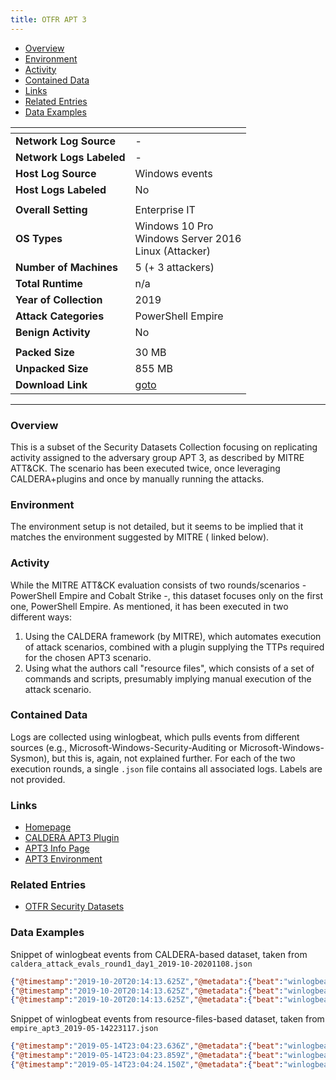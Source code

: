 ```yaml
---
title: OTFR APT 3
---
```


- [Overview](#overview)
- [Environment](#environment)
- [Activity](#activity)
- [Contained Data](#contained-data)
- [Links](#links)
- [Related Entries](#related-entries)
- [Data Examples](#data-examples)

| <!-- -->                 | <!-- -->                                                                                     |
|--------------------------|----------------------------------------------------------------------------------------------|
| **Network Log Source**   | -                                                                                            |
| **Network Logs Labeled** | -                                                                                            |
| **Host Log Source**      | Windows events                                                                               |
| **Host Logs Labeled**    | No                                                                                           |
|                          |                                                                                              |
| **Overall Setting**      | Enterprise IT                                                                                |
| **OS Types**             | Windows 10 Pro<br/>Windows Server 2016<br/>Linux (Attacker)                                  |
| **Number of Machines**   | 5 (+ 3 attackers)                                                                            |
| **Total Runtime**        | n/a                                                                                          |
| **Year of Collection**   | 2019                                                                                         |
| **Attack Categories**    | PowerShell Empire                                                                            |
| **Benign Activity**       | No                                                                                           |
|                          |                                                                                              |
| **Packed Size**          | 30 MB                                                                                        |
| **Unpacked Size**        | 855 MB                                                                                       |
| **Download Link**        | [goto](https://github.com/OTRF/Security-Datasets/tree/master/datasets/compound/windows/apt3) |

***

### Overview

This is a subset of the Security Datasets Collection focusing on replicating activity assigned to the adversary group
APT 3, as described by MITRE ATT&CK.
The scenario has been executed twice, once leveraging CALDERA+plugins and once by manually running the attacks.

### Environment

The environment setup is not detailed, but it seems to be implied that it matches the environment suggested by MITRE (
linked below).

### Activity

While the MITRE ATT&CK evaluation consists of two rounds/scenarios - PowerShell Empire and Cobalt Strike -, this dataset
focuses only on the first one, PowerShell Empire.
As mentioned, it has been executed in two different ways:

1) Using the CALDERA framework (by MITRE), which automates execution of attack scenarios, combined with a plugin
   supplying the TTPs required for the chosen APT3 scenario.
2) Using what the authors call "resource files", which consists of a set of commands and scripts, presumably implying
   manual execution of the attack scenario.

### Contained Data

Logs are collected using winlogbeat, which pulls events from different sources (e.g.,
Microsoft-Windows-Security-Auditing or Microsoft-Windows-Sysmon), but this is, again, not explained further.
For each of the two execution rounds, a single `.json` file contains all associated logs.
Labels are not provided.

### Links

- [Homepage](https://github.com/OTRF/Security-Datasets/tree/master/datasets/compound/windows/apt3)
- [CALDERA APT3 Plugin](https://github.com/mitre-attack/evals_caldera)
- [APT3 Info Page](https://attackevals.mitre-engenuity.org/enterprise/apt3/)
- [APT3 Environment](https://attackevals.mitre-engenuity.org/enterprise/apt3/environment)

### Related Entries

- [OTFR Security Datasets](../collections/security_datasets.md)

### Data Examples

Snippet of winlogbeat events from CALDERA-based dataset, taken
from `caldera_attack_evals_round1_day1_2019-10-20201108.json`

```json
{"@timestamp":"2019-10-20T20:14:13.625Z","@metadata":{"beat":"winlogbeat","type":"_doc","version":"7.4.0","topic":"winlogbeat"},"agent":{"version":"7.4.0","type":"winlogbeat","ephemeral_id":"b372be1f-ba0a-4d7e-b4df-79eac86e1fde","hostname":"WECServer","id":"d347d9a4-bff4-476c-b5a4-d51119f78250"},"winlog":{"task":"Process accessed (rule: ProcessAccess)","channel":"Microsoft-Windows-Sysmon/Operational","event_data":{"SourceProcessId":"7844","TargetProcessId":"1632","UtcTime":"2019-10-20 20:14:13.621","TargetProcessGUID":"{a158f72c-b04a-5dac-0000-0010ce5a1b00}","SourceProcessGUID":"{a158f72c-c009-5dac-0000-00109ea28500}","SourceThreadId":"9740","TargetImage":"C:\\Program Files\\WindowsApps\\Microsoft.SkypeApp_14.35.152.0_x64__kzf8qxf38zg5c\\SkypeApp.exe","CallTrace":"C:\\Windows\\SYSTEM32\\ntdll.dll+9c524|C:\\Windows\\System32\\KERNELBASE.dll+2730e|C:\\Windows\\system32\\wbem\\cimwin32.dll+f46e|C:\\Windows\\system32\\wbem\\cimwin32.dll+faf5|C:\\Windows\\SYSTEM32\\framedynos.dll+55a2|C:\\Windows\\SYSTEM32\\framedynos.dll+6d2d|C:\\Windows\\system32\\wbem\\wmiprvse.exe+8ad1|C:\\Windows\\system32\\wbem\\wmiprvse.exe+8753|C:\\Windows\\System32\\RPCRT4.dll+76963|C:\\Windows\\System32\\RPCRT4.dll+1364b|C:\\Windows\\System32\\combase.dll+a5472|C:\\Windows\\System32\\RPCRT4.dll+59a8b|C:\\Windows\\System32\\combase.dll+28263|C:\\Windows\\System32\\combase.dll+28053|C:\\Windows\\System32\\combase.dll+a8006|C:\\Windows\\System32\\combase.dll+5b72a|C:\\Windows\\System32\\combase.dll+a3c7d|C:\\Windows\\System32\\combase.dll+6a07c|C:\\Windows\\System32\\combase.dll+6a8e1|C:\\Windows\\System32\\combase.dll+6c088|C:\\Windows\\System32\\RPCRT4.dll+548d8|C:\\Windows\\System32\\RPCRT4.dll+2c931|C:\\Windows\\System32\\RPCRT4.dll+2c480|C:\\Windows\\System32\\RPCRT4.dll+1a6bf","SourceImage":"C:\\Windows\\system32\\wbem\\wmiprvse.exe","GrantedAccess":"0x1410"},"process":{"pid":3220,"thread":{"id":4972}},"computer_name":"IT001.shire.com","record_id":232781,"opcode":"Info","version":3,"user":{"type":"User","identifier":"S-1-5-18","name":"SYSTEM","domain":"NT AUTHORITY"},"event_id":10,"provider_guid":"{5770385f-c22a-43e0-bf4c-06f5698ffbd9}","provider_name":"Microsoft-Windows-Sysmon","api":"wineventlog"},"event":{"kind":"event","code":10,"action":"Process accessed (rule: ProcessAccess)","created":"2019-10-20T20:14:24.957Z"},"log":{"level":"information"},"message":"Process accessed:\nRuleName: \nUtcTime: 2019-10-20 20:14:13.621\nSourceProcessGUID: {a158f72c-c009-5dac-0000-00109ea28500}\nSourceProcessId: 7844\nSourceThreadId: 9740\nSourceImage: C:\\Windows\\system32\\wbem\\wmiprvse.exe\nTargetProcessGUID: {a158f72c-b04a-5dac-0000-0010ce5a1b00}\nTargetProcessId: 1632\nTargetImage: C:\\Program Files\\WindowsApps\\Microsoft.SkypeApp_14.35.152.0_x64__kzf8qxf38zg5c\\SkypeApp.exe\nGrantedAccess: 0x1410\nCallTrace: C:\\Windows\\SYSTEM32\\ntdll.dll+9c524|C:\\Windows\\System32\\KERNELBASE.dll+2730e|C:\\Windows\\system32\\wbem\\cimwin32.dll+f46e|C:\\Windows\\system32\\wbem\\cimwin32.dll+faf5|C:\\Windows\\SYSTEM32\\framedynos.dll+55a2|C:\\Windows\\SYSTEM32\\framedynos.dll+6d2d|C:\\Windows\\system32\\wbem\\wmiprvse.exe+8ad1|C:\\Windows\\system32\\wbem\\wmiprvse.exe+8753|C:\\Windows\\System32\\RPCRT4.dll+76963|C:\\Windows\\System32\\RPCRT4.dll+1364b|C:\\Windows\\System32\\combase.dll+a5472|C:\\Windows\\System32\\RPCRT4.dll+59a8b|C:\\Windows\\System32\\combase.dll+28263|C:\\Windows\\System32\\combase.dll+28053|C:\\Windows\\System32\\combase.dll+a8006|C:\\Windows\\System32\\combase.dll+5b72a|C:\\Windows\\System32\\combase.dll+a3c7d|C:\\Windows\\System32\\combase.dll+6a07c|C:\\Windows\\System32\\combase.dll+6a8e1|C:\\Windows\\System32\\combase.dll+6c088|C:\\Windows\\System32\\RPCRT4.dll+548d8|C:\\Windows\\System32\\RPCRT4.dll+2c931|C:\\Windows\\System32\\RPCRT4.dll+2c480|C:\\Windows\\System32\\RPCRT4.dll+1a6bf","ecs":{"version":"1.1.0"},"host":{"name":"WECServer"}}
{"@timestamp":"2019-10-20T20:14:13.625Z","@metadata":{"beat":"winlogbeat","type":"_doc","version":"7.4.0","topic":"winlogbeat"},"message":"Process accessed:\nRuleName: \nUtcTime: 2019-10-20 20:14:13.621\nSourceProcessGUID: {a158f72c-c009-5dac-0000-00109ea28500}\nSourceProcessId: 7844\nSourceThreadId: 9740\nSourceImage: C:\\Windows\\system32\\wbem\\wmiprvse.exe\nTargetProcessGUID: {a158f72c-b066-5dac-0000-0010a6a42100}\nTargetProcessId: 2684\nTargetImage: C:\\Windows\\system32\\svchost.exe\nGrantedAccess: 0x1410\nCallTrace: C:\\Windows\\SYSTEM32\\ntdll.dll+9c524|C:\\Windows\\System32\\KERNELBASE.dll+2730e|C:\\Windows\\system32\\wbem\\cimwin32.dll+f46e|C:\\Windows\\system32\\wbem\\cimwin32.dll+faf5|C:\\Windows\\SYSTEM32\\framedynos.dll+55a2|C:\\Windows\\SYSTEM32\\framedynos.dll+6d2d|C:\\Windows\\system32\\wbem\\wmiprvse.exe+8ad1|C:\\Windows\\system32\\wbem\\wmiprvse.exe+8753|C:\\Windows\\System32\\RPCRT4.dll+76963|C:\\Windows\\System32\\RPCRT4.dll+1364b|C:\\Windows\\System32\\combase.dll+a5472|C:\\Windows\\System32\\RPCRT4.dll+59a8b|C:\\Windows\\System32\\combase.dll+28263|C:\\Windows\\System32\\combase.dll+28053|C:\\Windows\\System32\\combase.dll+a8006|C:\\Windows\\System32\\combase.dll+5b72a|C:\\Windows\\System32\\combase.dll+a3c7d|C:\\Windows\\System32\\combase.dll+6a07c|C:\\Windows\\System32\\combase.dll+6a8e1|C:\\Windows\\System32\\combase.dll+6c088|C:\\Windows\\System32\\RPCRT4.dll+548d8|C:\\Windows\\System32\\RPCRT4.dll+2c931|C:\\Windows\\System32\\RPCRT4.dll+2c480|C:\\Windows\\System32\\RPCRT4.dll+1a6bf","ecs":{"version":"1.1.0"},"host":{"name":"WECServer"},"agent":{"type":"winlogbeat","ephemeral_id":"b372be1f-ba0a-4d7e-b4df-79eac86e1fde","hostname":"WECServer","id":"d347d9a4-bff4-476c-b5a4-d51119f78250","version":"7.4.0"},"winlog":{"provider_guid":"{5770385f-c22a-43e0-bf4c-06f5698ffbd9}","computer_name":"IT001.shire.com","user":{"name":"SYSTEM","domain":"NT AUTHORITY","type":"User","identifier":"S-1-5-18"},"opcode":"Info","version":3,"process":{"pid":3220,"thread":{"id":4972}},"event_id":10,"task":"Process accessed (rule: ProcessAccess)","channel":"Microsoft-Windows-Sysmon/Operational","provider_name":"Microsoft-Windows-Sysmon","record_id":232782,"api":"wineventlog","event_data":{"GrantedAccess":"0x1410","SourceProcessId":"7844","TargetProcessGUID":"{a158f72c-b066-5dac-0000-0010a6a42100}","TargetImage":"C:\\Windows\\system32\\svchost.exe","SourceThreadId":"9740","CallTrace":"C:\\Windows\\SYSTEM32\\ntdll.dll+9c524|C:\\Windows\\System32\\KERNELBASE.dll+2730e|C:\\Windows\\system32\\wbem\\cimwin32.dll+f46e|C:\\Windows\\system32\\wbem\\cimwin32.dll+faf5|C:\\Windows\\SYSTEM32\\framedynos.dll+55a2|C:\\Windows\\SYSTEM32\\framedynos.dll+6d2d|C:\\Windows\\system32\\wbem\\wmiprvse.exe+8ad1|C:\\Windows\\system32\\wbem\\wmiprvse.exe+8753|C:\\Windows\\System32\\RPCRT4.dll+76963|C:\\Windows\\System32\\RPCRT4.dll+1364b|C:\\Windows\\System32\\combase.dll+a5472|C:\\Windows\\System32\\RPCRT4.dll+59a8b|C:\\Windows\\System32\\combase.dll+28263|C:\\Windows\\System32\\combase.dll+28053|C:\\Windows\\System32\\combase.dll+a8006|C:\\Windows\\System32\\combase.dll+5b72a|C:\\Windows\\System32\\combase.dll+a3c7d|C:\\Windows\\System32\\combase.dll+6a07c|C:\\Windows\\System32\\combase.dll+6a8e1|C:\\Windows\\System32\\combase.dll+6c088|C:\\Windows\\System32\\RPCRT4.dll+548d8|C:\\Windows\\System32\\RPCRT4.dll+2c931|C:\\Windows\\System32\\RPCRT4.dll+2c480|C:\\Windows\\System32\\RPCRT4.dll+1a6bf","UtcTime":"2019-10-20 20:14:13.621","SourceProcessGUID":"{a158f72c-c009-5dac-0000-00109ea28500}","SourceImage":"C:\\Windows\\system32\\wbem\\wmiprvse.exe","TargetProcessId":"2684"}},"event":{"action":"Process accessed (rule: ProcessAccess)","created":"2019-10-20T20:14:24.957Z","kind":"event","code":10},"log":{"level":"information"}}
{"@timestamp":"2019-10-20T20:14:13.625Z","@metadata":{"beat":"winlogbeat","type":"_doc","version":"7.4.0","topic":"winlogbeat"},"winlog":{"record_id":232783,"task":"Process accessed (rule: ProcessAccess)","computer_name":"IT001.shire.com","channel":"Microsoft-Windows-Sysmon/Operational","provider_name":"Microsoft-Windows-Sysmon","process":{"pid":3220,"thread":{"id":4972}},"event_id":10,"user":{"identifier":"S-1-5-18","name":"SYSTEM","domain":"NT AUTHORITY","type":"User"},"event_data":{"SourceImage":"C:\\Windows\\system32\\wbem\\wmiprvse.exe","CallTrace":"C:\\Windows\\SYSTEM32\\ntdll.dll+9c524|C:\\Windows\\System32\\KERNELBASE.dll+2730e|C:\\Windows\\system32\\wbem\\cimwin32.dll+f46e|C:\\Windows\\system32\\wbem\\cimwin32.dll+faf5|C:\\Windows\\SYSTEM32\\framedynos.dll+55a2|C:\\Windows\\SYSTEM32\\framedynos.dll+6d2d|C:\\Windows\\system32\\wbem\\wmiprvse.exe+8ad1|C:\\Windows\\system32\\wbem\\wmiprvse.exe+8753|C:\\Windows\\System32\\RPCRT4.dll+76963|C:\\Windows\\System32\\RPCRT4.dll+1364b|C:\\Windows\\System32\\combase.dll+a5472|C:\\Windows\\System32\\RPCRT4.dll+59a8b|C:\\Windows\\System32\\combase.dll+28263|C:\\Windows\\System32\\combase.dll+28053|C:\\Windows\\System32\\combase.dll+a8006|C:\\Windows\\System32\\combase.dll+5b72a|C:\\Windows\\System32\\combase.dll+a3c7d|C:\\Windows\\System32\\combase.dll+6a07c|C:\\Windows\\System32\\combase.dll+6a8e1|C:\\Windows\\System32\\combase.dll+6c088|C:\\Windows\\System32\\RPCRT4.dll+548d8|C:\\Windows\\System32\\RPCRT4.dll+2c931|C:\\Windows\\System32\\RPCRT4.dll+2c480|C:\\Windows\\System32\\RPCRT4.dll+1a6bf","TargetImage":"C:\\Windows\\system32\\DllHost.exe","GrantedAccess":"0x1410","SourceProcessGUID":"{a158f72c-c009-5dac-0000-00109ea28500}","SourceProcessId":"7844","UtcTime":"2019-10-20 20:14:13.621","SourceThreadId":"9740","TargetProcessGUID":"{a158f72c-b092-5dac-0000-001030822800}","TargetProcessId":"5776"},"api":"wineventlog","opcode":"Info","provider_guid":"{5770385f-c22a-43e0-bf4c-06f5698ffbd9}","version":3},"event":{"code":10,"action":"Process accessed (rule: ProcessAccess)","created":"2019-10-20T20:14:24.957Z","kind":"event"},"log":{"level":"information"},"message":"Process accessed:\nRuleName: \nUtcTime: 2019-10-20 20:14:13.621\nSourceProcessGUID: {a158f72c-c009-5dac-0000-00109ea28500}\nSourceProcessId: 7844\nSourceThreadId: 9740\nSourceImage: C:\\Windows\\system32\\wbem\\wmiprvse.exe\nTargetProcessGUID: {a158f72c-b092-5dac-0000-001030822800}\nTargetProcessId: 5776\nTargetImage: C:\\Windows\\system32\\DllHost.exe\nGrantedAccess: 0x1410\nCallTrace: C:\\Windows\\SYSTEM32\\ntdll.dll+9c524|C:\\Windows\\System32\\KERNELBASE.dll+2730e|C:\\Windows\\system32\\wbem\\cimwin32.dll+f46e|C:\\Windows\\system32\\wbem\\cimwin32.dll+faf5|C:\\Windows\\SYSTEM32\\framedynos.dll+55a2|C:\\Windows\\SYSTEM32\\framedynos.dll+6d2d|C:\\Windows\\system32\\wbem\\wmiprvse.exe+8ad1|C:\\Windows\\system32\\wbem\\wmiprvse.exe+8753|C:\\Windows\\System32\\RPCRT4.dll+76963|C:\\Windows\\System32\\RPCRT4.dll+1364b|C:\\Windows\\System32\\combase.dll+a5472|C:\\Windows\\System32\\RPCRT4.dll+59a8b|C:\\Windows\\System32\\combase.dll+28263|C:\\Windows\\System32\\combase.dll+28053|C:\\Windows\\System32\\combase.dll+a8006|C:\\Windows\\System32\\combase.dll+5b72a|C:\\Windows\\System32\\combase.dll+a3c7d|C:\\Windows\\System32\\combase.dll+6a07c|C:\\Windows\\System32\\combase.dll+6a8e1|C:\\Windows\\System32\\combase.dll+6c088|C:\\Windows\\System32\\RPCRT4.dll+548d8|C:\\Windows\\System32\\RPCRT4.dll+2c931|C:\\Windows\\System32\\RPCRT4.dll+2c480|C:\\Windows\\System32\\RPCRT4.dll+1a6bf","ecs":{"version":"1.1.0"},"host":{"name":"WECServer"},"agent":{"version":"7.4.0","type":"winlogbeat","ephemeral_id":"b372be1f-ba0a-4d7e-b4df-79eac86e1fde","hostname":"WECServer","id":"d347d9a4-bff4-476c-b5a4-d51119f78250"}}
```

Snippet of winlogbeat events from resource-files-based dataset, taken from `empire_apt3_2019-05-14223117.json`

```json
{"@timestamp":"2019-05-14T23:04:23.636Z","@metadata":{"beat":"winlogbeat","type":"doc","version":"6.7.0","topic":"winlogbeat"},"process_id":4,"source_name":"Microsoft-Windows-Security-Auditing","message":"The Windows Filtering Platform has permitted a connection.\n\nApplication Information:\n\tProcess ID:\t\t6520\n\tApplication Name:\t\\device\\harddiskvolume2\\windows\\system32\\windowspowershell\\v1.0\\powershell.exe\n\nNetwork Information:\n\tDirection:\t\tOutbound\n\tSource Address:\t\t172.18.39.106\n\tSource Port:\t\t53322\n\tDestination Address:\t10.0.10.106\n\tDestination Port:\t\t443\n\tProtocol:\t\t6\n\nFilter Information:\n\tFilter Run-Time ID:\t67495\n\tLayer Name:\t\tConnect\n\tLayer Run-Time ID:\t48","beat":{"name":"WECserver","hostname":"WECserver","version":"6.7.0"},"type":"wineventlog","task":"Filtering Platform Connection","event_data":{"LayerName":"%%14611","ProcessID":"6520","Direction":"%%14593","RemoteMachineID":"S-1-0-0","Application":"\\device\\harddiskvolume2\\windows\\system32\\windowspowershell\\v1.0\\powershell.exe","Protocol":"6","DestAddress":"10.0.10.106","FilterRTID":"67495","RemoteUserID":"S-1-0-0","DestPort":"443","LayerRTID":"48","SourceAddress":"172.18.39.106","SourcePort":"53322"},"thread_id":5552,"opcode":"Info","computer_name":"HR001.shire.com","record_number":"114472","provider_guid":"{54849625-5478-4994-a5ba-3e3b0328c30d}","version":1,"log_name":"Security","keywords":["Audit Success"],"host":{"name":"WECserver"},"event_id":5156,"level":"Information"}
{"@timestamp":"2019-05-14T23:04:23.859Z","@metadata":{"beat":"winlogbeat","type":"doc","version":"6.7.0","topic":"winlogbeat"},"type":"wineventlog","event_id":5156,"level":"Information","provider_guid":"{54849625-5478-4994-a5ba-3e3b0328c30d}","message":"The Windows Filtering Platform has permitted a connection.\n\nApplication Information:\n\tProcess ID:\t\t4952\n\tApplication Name:\t\\device\\harddiskvolume2\\windows\\system32\\windowspowershell\\v1.0\\powershell.exe\n\nNetwork Information:\n\tDirection:\t\tOutbound\n\tSource Address:\t\t172.18.39.106\n\tSource Port:\t\t53323\n\tDestination Address:\t10.0.10.106\n\tDestination Port:\t\t443\n\tProtocol:\t\t6\n\nFilter Information:\n\tFilter Run-Time ID:\t67495\n\tLayer Name:\t\tConnect\n\tLayer Run-Time ID:\t48","event_data":{"ProcessID":"4952","SourcePort":"53323","DestAddress":"10.0.10.106","Application":"\\device\\harddiskvolume2\\windows\\system32\\windowspowershell\\v1.0\\powershell.exe","SourceAddress":"172.18.39.106","FilterRTID":"67495","RemoteUserID":"S-1-0-0","Direction":"%%14593","LayerName":"%%14611","LayerRTID":"48","RemoteMachineID":"S-1-0-0","DestPort":"443","Protocol":"6"},"computer_name":"HR001.shire.com","version":1,"source_name":"Microsoft-Windows-Security-Auditing","opcode":"Info","thread_id":5552,"record_number":"114473","keywords":["Audit Success"],"host":{"name":"WECserver"},"process_id":4,"log_name":"Security","task":"Filtering Platform Connection","beat":{"name":"WECserver","hostname":"WECserver","version":"6.7.0"}}
{"@timestamp":"2019-05-14T23:04:24.150Z","@metadata":{"beat":"winlogbeat","type":"doc","version":"6.7.0","topic":"winlogbeat"},"record_number":"114474","type":"wineventlog","version":1,"host":{"name":"WECserver"},"event_id":5156,"computer_name":"HR001.shire.com","level":"Information","event_data":{"Protocol":"6","FilterRTID":"67495","SourceAddress":"172.18.39.106","SourcePort":"53324","LayerName":"%%14611","LayerRTID":"48","DestAddress":"10.0.10.106","DestPort":"443","Application":"\\device\\harddiskvolume2\\windows\\system32\\windowspowershell\\v1.0\\powershell.exe","RemoteUserID":"S-1-0-0","RemoteMachineID":"S-1-0-0","ProcessID":"7048","Direction":"%%14593"},"keywords":["Audit Success"],"message":"The Windows Filtering Platform has permitted a connection.\n\nApplication Information:\n\tProcess ID:\t\t7048\n\tApplication Name:\t\\device\\harddiskvolume2\\windows\\system32\\windowspowershell\\v1.0\\powershell.exe\n\nNetwork Information:\n\tDirection:\t\tOutbound\n\tSource Address:\t\t172.18.39.106\n\tSource Port:\t\t53324\n\tDestination Address:\t10.0.10.106\n\tDestination Port:\t\t443\n\tProtocol:\t\t6\n\nFilter Information:\n\tFilter Run-Time ID:\t67495\n\tLayer Name:\t\tConnect\n\tLayer Run-Time ID:\t48","provider_guid":"{54849625-5478-4994-a5ba-3e3b0328c30d}","opcode":"Info","thread_id":5552,"beat":{"hostname":"WECserver","version":"6.7.0","name":"WECserver"},"source_name":"Microsoft-Windows-Security-Auditing","log_name":"Security","task":"Filtering Platform Connection","process_id":4}
```
